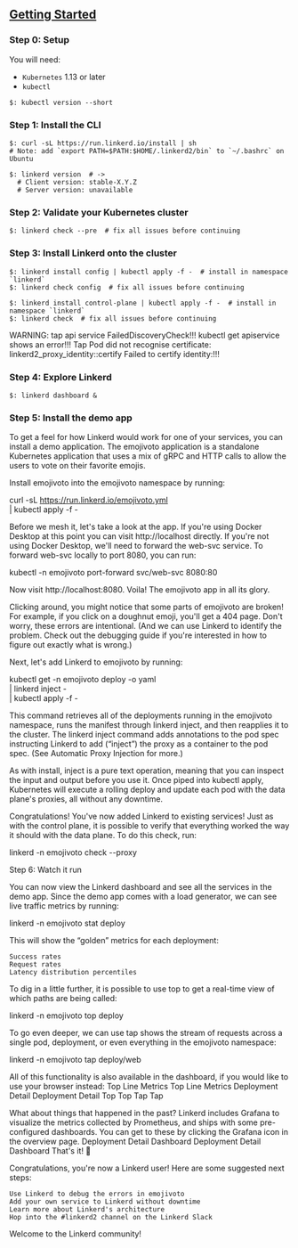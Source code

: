 ## [Getting Started](https://linkerd.io/2/getting-started/)

### Step 0: Setup

You will need:
* `Kubernetes` 1.13 or later
* `kubectl`

```
$: kubectl version --short
```

### Step 1: Install the CLI

```
$: curl -sL https://run.linkerd.io/install | sh
# Note: add `export PATH=$PATH:$HOME/.linkerd2/bin` to `~/.bashrc` on Ubuntu

$: linkerd version  # ->
  # Client version: stable-X.Y.Z
  # Server version: unavailable
```

### Step 2: Validate your Kubernetes cluster

```
$: linkerd check --pre  # fix all issues before continuing
```

### Step 3: Install Linkerd onto the cluster

```
$: linkerd install config | kubectl apply -f -  # install in namespace `linkerd`
$: linkerd check config  # fix all issues before continuing

$: linkerd install control-plane | kubectl apply -f -  # install in namespace `linkerd`
$: linkerd check  # fix all issues before continuing
```

WARNING: tap api service FailedDiscoveryCheck!!! kubectl get apiservice shows an error!!! Tap Pod did not recognise certificate: linkerd2_proxy_identity::certify Failed to certify identity:!!!

### Step 4: Explore Linkerd

```
$: linkerd dashboard &
```

### Step 5: Install the demo app

To get a feel for how Linkerd would work for one of your services, you can install a demo application. The emojivoto application is a standalone Kubernetes application that uses a mix of gRPC and HTTP calls to allow the users to vote on their favorite emojis.

Install emojivoto into the emojivoto namespace by running:

curl -sL https://run.linkerd.io/emojivoto.yml \
  | kubectl apply -f -

Before we mesh it, let's take a look at the app. If you're using Docker Desktop at this point you can visit http://localhost directly. If you're not using Docker Desktop, we'll need to forward the web-svc service. To forward web-svc locally to port 8080, you can run:

kubectl -n emojivoto port-forward svc/web-svc 8080:80

Now visit http://localhost:8080. Voila! The emojivoto app in all its glory.

Clicking around, you might notice that some parts of emojivoto are broken! For example, if you click on a doughnut emoji, you'll get a 404 page. Don't worry, these errors are intentional. (And we can use Linkerd to identify the problem. Check out the debugging guide if you're interested in how to figure out exactly what is wrong.)

Next, let's add Linkerd to emojivoto by running:

kubectl get -n emojivoto deploy -o yaml \
  | linkerd inject - \
  | kubectl apply -f -

This command retrieves all of the deployments running in the emojivoto namespace, runs the manifest through linkerd inject, and then reapplies it to the cluster. The linkerd inject command adds annotations to the pod spec instructing Linkerd to add (“inject”) the proxy as a container to the pod spec. (See Automatic Proxy Injection for more.)

As with install, inject is a pure text operation, meaning that you can inspect the input and output before you use it. Once piped into kubectl apply, Kubernetes will execute a rolling deploy and update each pod with the data plane's proxies, all without any downtime.

Congratulations! You've now added Linkerd to existing services! Just as with the control plane, it is possible to verify that everything worked the way it should with the data plane. To do this check, run:

linkerd -n emojivoto check --proxy

Step 6: Watch it run

You can now view the Linkerd dashboard and see all the services in the demo app. Since the demo app comes with a load generator, we can see live traffic metrics by running:

linkerd -n emojivoto stat deploy

This will show the “golden” metrics for each deployment:

    Success rates
    Request rates
    Latency distribution percentiles

To dig in a little further, it is possible to use top to get a real-time view of which paths are being called:

linkerd -n emojivoto top deploy

To go even deeper, we can use tap shows the stream of requests across a single pod, deployment, or even everything in the emojivoto namespace:

linkerd -n emojivoto tap deploy/web

All of this functionality is also available in the dashboard, if you would like to use your browser instead:
Top Line Metrics
Top Line Metrics
Deployment Detail
Deployment Detail
Top
Top
Tap
Tap

What about things that happened in the past? Linkerd includes Grafana to visualize the metrics collected by Prometheus, and ships with some pre-configured dashboards. You can get to these by clicking the Grafana icon in the overview page.
Deployment Detail Dashboard
Deployment Detail Dashboard
That's it! 👏

Congratulations, you're now a Linkerd user! Here are some suggested next steps:

    Use Linkerd to debug the errors in emojivoto
    Add your own service to Linkerd without downtime
    Learn more about Linkerd's architecture
    Hop into the #linkerd2 channel on the Linkerd Slack

Welcome to the Linkerd community!
